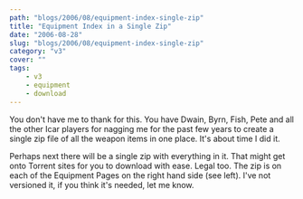 ```yaml
---
path: "blogs/2006/08/equipment-index-single-zip"
title: "Equipment Index in a Single Zip"
date: "2006-08-28"
slug: "blogs/2006/08/equipment-index-single-zip"
category: "v3"
cover: ""
tags:
    - v3
    - equipment
    - download
---
```

You don't have me to thank for this. You have Dwain, Byrn, Fish, Pete and all the other Icar players for nagging me for the past few years to create a single zip file of all the weapon items in one place. It's about time I did it. 

Perhaps next there will be a single zip with everything in it. That might get onto Torrent sites for you to download with ease. Legal too. The zip is on each of the Equipment Pages on the right hand side (see left). I've not versioned it, if you think it's needed, let me know.